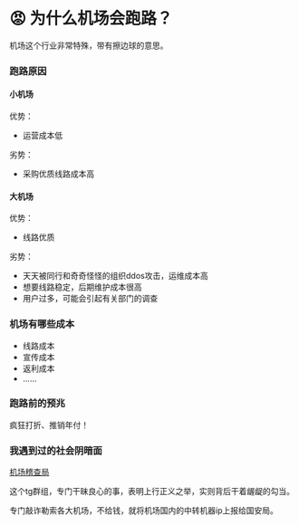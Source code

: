 # 😡 为什么机场会跑路？

机场这个行业非常特殊，带有擦边球的意思。

### 跑路原因

#### 小机场

优势：

* 运营成本低

劣势：

* 采购优质线路成本高

#### 大机场

优势：

* 线路优质

劣势：

* 天天被同行和奇奇怪怪的组织ddos攻击，运维成本高
* 想要线路稳定，后期维护成本很高
* 用户过多，可能会引起有关部门的调查

### 机场有哪些成本

* 线路成本
* 宣传成本
* 返利成本
* ......

### 跑路前的预兆

疯狂打折、推销年付！



### 我遇到过的社会阴暗面

[机场稽查局](https://t.me/VPN\_Police)

这个tg群组，专门干昧良心的事，表明上行正义之举，实则背后干着龌龊的勾当。

专门敲诈勒索各大机场，不给钱，就将机场国内的中转机器ip上报给国安局。
